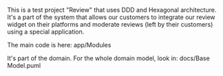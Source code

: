 This is a test project "Review" that uses DDD and Hexagonal architecture. It's a part of the system that allows our customers to integrate our review widget on their platforms and moderate reviews (left by their customers) using a special application.

The main code is here: app/Modules

It's part of the domain. For the whole domain model, look in: docs/Base Model.puml

